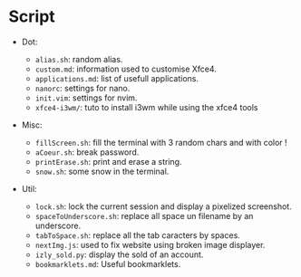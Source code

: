 # Script

* Dot:
	- `alias.sh`: random alias.
	- `custom.md`: information used to customise Xfce4.
	- `applications.md`: list of usefull applications.
	- `nanorc`: settings for nano.
	- `init.vim`: settings for nvim.
	- `xfce4-i3wm/`: tuto to install i3wm while using the xfce4 tools

* Misc:
	- `fillScreen.sh`: fill the terminal with 3 random chars and with color !
	- `aCoeur.sh`: break password.
	- `printErase.sh`: print and erase a string.
	- `snow.sh`: some snow in the terminal.

* Util:
	- `lock.sh`: lock the current session and display a pixelized screenshot.
	- `spaceToUnderscore.sh`: replace all space un filename by an underscore.
	- `tabToSpace.sh`: replace all the tab caracters by spaces.
	- `nextImg.js`: used to fix website using broken image displayer.
	- `izly_sold.py`: display the sold of an account.
	- `bookmarklets.md`: Useful bookmarklets.

